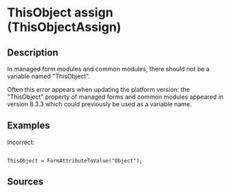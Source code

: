 # ThisObject assign (ThisObjectAssign)

<!-- Блоки выше заполняются автоматически, не трогать -->
## Description
In managed form modules and common modules, there should not be a variable named "ThisObject".

Often this error appears when updating the platform version: the "ThisObject" property of managed forms and common modules appeared in version 8.3.3 which could previously be used as a variable name.

## Examples

Incorrect:
```bsl

ThisObject = FormAttributeToValue("Object");

```

## Sources
